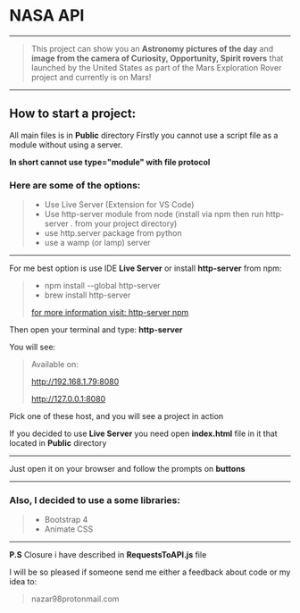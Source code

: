 # NASA API

----

> This project can show you an **Astronomy pictures of the day** and **image from the camera of Curiosity, Opportunity, Spirit rovers** that launched by the United States as part of the Mars Exploration Rover project and currently is on Mars!

----

## How to start a project:
All main files is in **Public** directory
Firstly you cannot use a script file as a module without using a server.

**In short cannot use type="module" with file protocol**
### Here are some of the options:

>* Use Live Server (Extension for VS Code)
>* Use http-server module from node (install via npm then run http-server . from your project directory)
>* use http.server package from python
>* use a wamp (or lamp) server
> 


----

For me best option is use IDE **Live Server** or install **http-server** from npm:



> * npm install --global http-server
> * brew install http-server
> 
> [for more information visit: http-server npm](https://www.npmjs.com/package/http-server)

Then open your terminal and type: **http-server**

You will see: 
>Available on:
> 
>http://192.168.1.79:8080
> 
>http://127.0.0.1:8080

Pick one of these host, and you will see a project in action


If you decided to use **Live Server** you need open **index.html** file in it that located in **Public** directory

----

Just open it on your browser and follow the prompts on **buttons**

----

### Also, I decided to use a some libraries:
>* Bootstrap 4
>* Animate CSS
> 
----
**P.S** Closure i have described in **RequestsToAPI.js** file

I will be so pleased if someone send me either a feedback about code or my idea to:
> nazar98protonmail.com









